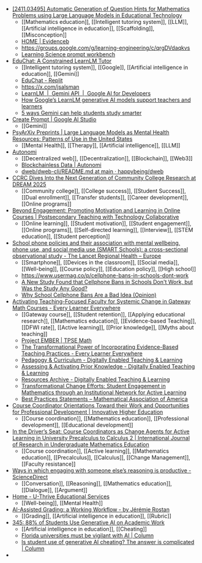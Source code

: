 - [[2411.03495] Automatic Generation of Question Hints for Mathematics Problems using Large Language Models in Educational Technology](https://arxiv.org/abs/2411.03495)
	- [[Mathematics education]], [[Intelligent tutoring system]], [[LLM]], [[Artificial intelligence in education]], [[Scaffolding]], [[Misconception]]
	- [HOME | Evidenceb](https://en.evidenceb.com/)
	- https://groups.google.com/g/learning-engineering/c/qrgDVdaqkvs
	- [Learning Science prompt workbench](https://assessment-day-reloaded.bubbleapps.io/workbench)
- [EduChat: A Constrained LearnLM Tutor](https://educhat.replit.app/)
	- [[Intelligent tutoring system]], [[Google]], [[Artificial intelligence in education]], [[Gemini]]
	- [EduChat - Replit](https://replit.com/@jsalsman/EduChat#educhat.py)
	- https://x.com/jsalsman
	- [LearnLM  |  Gemini API  |  Google AI for Developers](https://ai.google.dev/gemini-api/docs/learnlm)
	- [How Google’s LearnLM generative AI models support teachers and learners](https://blog.google/outreach-initiatives/education/google-learnlm-gemini-generative-ai/)
	- [5 ways Gemini can help students study smarter](https://blog.google/products/gemini/google-gemini-learning-features/)
- [Create Prompt | Google AI Studio](https://aistudio.google.com/)
	- [[Gemini]]
- [PsyArXiv Preprints | Large Language Models as Mental Health Resources: Patterns of Use in the United States](https://osf.io/preprints/psyarxiv/q8m7g_v1)
	- [[Mental Health]], [[Therapy]], [[Artificial intelligence]], [[LLM]]
- [Autonomi](https://autonomi.com/)
	- [[Decentralized web]], [[Decentralization]], [[Blockchain]], [[Web3]]
	- [Blockchainless Data | Autonomi](https://docs.autonomi.com/introduction/what-is-autonomi/blockchainless-data)
	- [dweb/dweb-cli/README.md at main · happybeing/dweb](https://github.com/happybeing/dweb/blob/main/dweb-cli/README.md#dweb-command-line-app)
- [CCRC Dives Into the Next Generation of Community College Research at DREAM 2025](https://ccrc.tc.columbia.edu/easyblog/ccrc-dives-into-the-next-generation-of-community-college-research-at-dream-2025.html)
	- [[Community college]], [[College success]], [[Student Success]], [[Dual enrollment]], [[Transfer students]], [[Career development]], [[Online programs]]
- [Beyond Engagement: Promoting Motivation and Learning in Online Courses | Postsecondary Teaching with Technology Collaborative](https://postseccollab.org/beyond-engagement-promoting-motivation-and-learning-in-online-courses/)
	- [[Online learning]], [[Student motivation]], [[Student engagement]], [[Online programs]], [[Self-directed learning]], [[Interview]], [[STEM education]], [[Student perception]]
- [School phone policies and their association with mental wellbeing, phone use, and social media use (SMART Schools): a cross-sectional observational study - The Lancet Regional Health – Europe](https://www.thelancet.com/journals/lanepe/article/PIIS2666-7762(25)00003-1/fulltext)
	- [[Smartphone]], [[Devices in the classroom]], [[Social media]], [[Well-being]], [[Course policy]], [[Education policy]], [[High school]]
	- https://www.usermag.co/p/cellphone-bans-in-schools-dont-work
	- [A New Study Found that Cellphone Bans in Schools Don't Work, but Was the Study Any Good?](https://grimoiremanor.substack.com/p/a-new-study-found-that-cellphone)
	- [Why School Cellphone Bans Are a Bad Idea (Opinion)](https://www.edweek.org/technology/opinion-why-school-cellphone-bans-are-a-bad-idea/2024/11)
- [Activating Teaching-Focused Faculty for Systemic Change in Gateway Math Courses - Every Learner Everywhere](https://www.everylearnereverywhere.org/blog/activating-teaching-focused-faculty-for-systemic-change-in-gateway-math-courses/)
	- [[Gateway course]], [[Student retention]], [[Applying educational research]], [[Mathematics education]], [[Evidence-based Teaching]], [[DFWI rate]], [[Active learning]], [[Prior knowledge]], [[Myths about teaching]]
	- [Project EMBER | TPSE Math](https://www.tpsemath.org/projectember)
	- [The Transformational Power of Incorporating Evidence-Based Teaching Practices - Every Learner Everywhere](https://www.everylearnereverywhere.org/blog/the-transformational-power-of-incorporating-evidence-based-teaching-practices/)
	- [Pedagogy & Curriculum - Digitally Enabled Teaching & Learning](https://transformlearning.everylearnereverywhere.org/)
	- [Assessing & Activating Prior Knowledge - Digitally Enabled Teaching & Learning](https://transformlearning.everylearnereverywhere.org/pedagogy-curriculum/assessing-activating-prior-knowledge/)
	- [Resources Archive - Digitally Enabled Teaching & Learning](https://transformlearning.everylearnereverywhere.org/resources/)
	- [Transformational Change Efforts: Student Engagement in Mathematics through an Institutional Network for Active Learning](https://bookstore.ams.org/mbk-138)
	- [Best Practices Statements – Mathematical Association of America](https://maa.org/resource/best-practices-statements/)
- [Course Coordinator Orientations Toward their Work and Opportunities for Professional Development | Innovative Higher Education](https://link.springer.com/article/10.1007/s10755-021-09579-1)
	- [[Course coordination]], [[Mathematics education]], [[Professional development]], [[Educational development]]
- [In the Driver’s Seat: Course Coordinators as Change Agents for Active Learning in University Precalculus to Calculus 2 | International Journal of Research in Undergraduate Mathematics Education](https://link.springer.com/article/10.1007/s40753-021-00153-w)
	- [[Course coordination]], [[Active learning]], [[Mathematics education]], [[Precalculus]], [[Calculus]], [[Change Management]], [[Faculty resistance]]
- [Ways in which engaging with someone else’s reasoning is productive - ScienceDirect](https://www.sciencedirect.com/science/article/pii/S0732312318302657)
	- [[Conversation]], [[Reasoning]], [[Mathematics education]], [[Dialogue]], [[Argument]]
- [Home - U-Thrive Educational Services](https://uthriveeducation.com/)
	- [[Well-being]], [[Mental Health]]
- [AI-Assisted Grading: a Working Workflow - by Jérémie Rostan](https://jeremierostan.substack.com/p/ai-assisted-grading-a-working-workflow?utm_campaign=post&showWelcomeOnShare=false)
	- [[Grading]], [[Artificial intelligence in education]], [[Rubric]]
- [345: 88% of Students Use Generative AI on Academic Work](https://thecheatsheet.substack.com/p/345-88-of-students-say-they-use-generative)
	- [[Artificial intelligence in education]], [[Cheating]]
	- [Florida universities must be vigilant with AI | Column](https://www.tampabay.com/opinion/2025/02/12/florida-universities-must-be-vigilant-with-ai-column/)
	- [Is student use of generative AI cheating? The answer is complicated | Column](https://www.tampabay.com/opinion/2025/02/07/is-student-use-generative-ai-cheating-answer-is-complicated-column/)
-